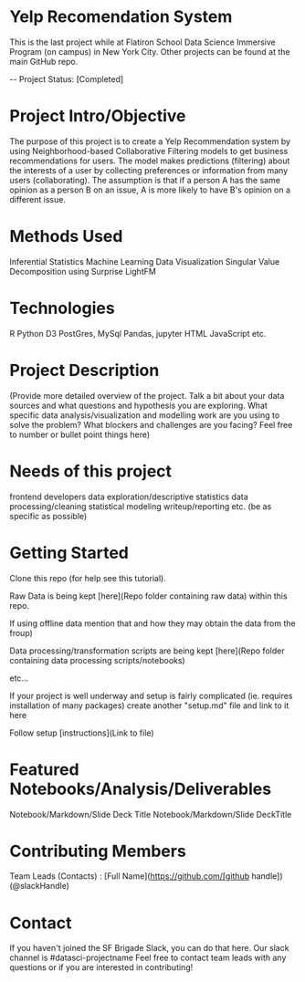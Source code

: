 # Yelp Recomendation System
This is the last project while at Flatiron School Data Science Immersive Program (on campus) in New York City. Other projects can be found at the main GitHub repo.

-- Project Status: [Completed]

# Project Intro/Objective
The purpose of this project is to create a Yelp Recommendation system by using Neighborhood-based Collaborative Filtering models to get business recommendations for users. The model makes predictions (filtering) about the interests of a user by collecting preferences or information from many users (collaborating). The assumption is that if a person A has the same opinion as a person B on an issue, A is more likely to have B's opinion on a different issue.

# Methods Used
Inferential Statistics
Machine Learning
Data Visualization
Singular Value Decomposition using Surprise
LightFM

# Technologies
R
Python
D3
PostGres, MySql
Pandas, jupyter
HTML
JavaScript
etc.

# Project Description
(Provide more detailed overview of the project. Talk a bit about your data sources and what questions and hypothesis you are exploring. What specific data analysis/visualization and modelling work are you using to solve the problem? What blockers and challenges are you facing? Feel free to number or bullet point things here)

# Needs of this project
frontend developers
data exploration/descriptive statistics
data processing/cleaning
statistical modeling
writeup/reporting
etc. (be as specific as possible)

# Getting Started
Clone this repo (for help see this tutorial).

Raw Data is being kept [here](Repo folder containing raw data) within this repo.

If using offline data mention that and how they may obtain the data from the froup)

Data processing/transformation scripts are being kept [here](Repo folder containing data processing scripts/notebooks)

etc...

If your project is well underway and setup is fairly complicated (ie. requires installation of many packages) create another "setup.md" file and link to it here

Follow setup [instructions](Link to file)

# Featured Notebooks/Analysis/Deliverables
Notebook/Markdown/Slide Deck Title
Notebook/Markdown/Slide DeckTitle

# Contributing Members
Team Leads (Contacts) : [Full Name](https://github.com/[github handle])(@slackHandle)

# Contact
If you haven't joined the SF Brigade Slack, you can do that here.
Our slack channel is #datasci-projectname
Feel free to contact team leads with any questions or if you are interested in contributing!
